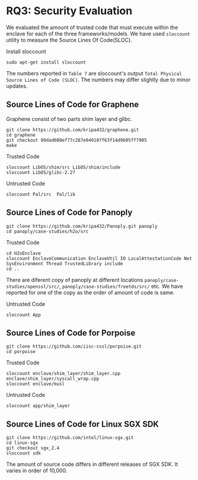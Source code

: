 # RQ3: Security Evaluation

We evaluated the amount of trusted code that must execute within the enclave for each of the three frameworks/models. We have used `sloccount` utility to measure the Source Lines Of Code(SLOC).

Install sloccount
```
sudo apt-get install sloccount
```

The numbers reported in `Table 7` are sloccount's output `Total Physical Source Lines of Code (SLOC)`. The numbers may differ slightly due to minor updates. 


## Source Lines of Code for Graphene

Graphene consist of two parts shim layer and glibc. 
```
git clone https://github.com/kripa432/graphene.git
cd graphene
git checkout 99dad080ef77c287e049107f63f14d9605ff7905
make
```
Trusted Code
```
sloccount LibOS/shim/src LibOS/shim/include
sloccount LibOS/glibc-2.27
```

Untrusted Code
```
sloccount Pal/src  Pal/lib
```
## Source Lines of Code for Panoply

```
git clone https://github.com/kripa432/Panoply.git panoply
cd panoply/case-studies/h2o/src
```

Trusted Code
```
cd H2oEnclave
sloccount EnclaveCommunication EnclaveUtil IO LocalAttestationCode Net SysEnvironment Thread TrustedLibrary include
cd ..
```
There are diferent copy of panoply at different locations `panoply/case-studies/openssl/src/`, `panoply/case-studies/freetds/src/` etc. We have reported for one of the copy as the order of amount of code is same.

Untrusted Code
```
sloccount App
```

## Source Lines of Code for Porpoise

```
git clone https://github.com/iisc-cssl/porpoise.git
cd porpoise
```
Trusted Code
```
sloccount enclave/shim_layer/shim_layer.cpp enclave/shim_layer/syscall_wrap.cpp
sloccount enclave/musl
```
Untrusted Code
```
sloccount app/shim_layer
```

## Source Lines of Code for Linux SGX SDK

```
git clone https://github.com/intel/linux-sgx.git
cd linux-sgx
git checkout sgx_2.4
sloccount sdk
```
The amount of source code differs in different releases of SGX SDK. It varies in order of 10,000.
